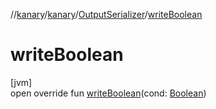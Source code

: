 //[kanary](../../../index.md)/[kanary](../index.md)/[OutputSerializer](index.md)/[writeBoolean](write-boolean.md)

# writeBoolean

[jvm]\
open override fun [writeBoolean](write-boolean.md)(cond: [Boolean](https://kotlinlang.org/api/latest/jvm/stdlib/kotlin/-boolean/index.html))
